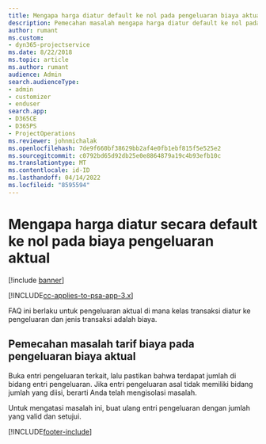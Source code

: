 ```yaml
---
title: Mengapa harga diatur default ke nol pada pengeluaran biaya aktual?
description: Pemecahan masalah mengapa harga diatur default ke nol pada pengeluaran biaya aktual.
author: rumant
ms.custom:
- dyn365-projectservice
ms.date: 8/22/2018
ms.topic: article
ms.author: rumant
audience: Admin
search.audienceType:
- admin
- customizer
- enduser
search.app:
- D365CE
- D365PS
- ProjectOperations
ms.reviewer: johnmichalak
ms.openlocfilehash: 7de9f660bf38629bb2af4e0fb1ebf815f5e525e2
ms.sourcegitcommit: c0792bd65d92db25e0e8864879a19c4b93efb10c
ms.translationtype: MT
ms.contentlocale: id-ID
ms.lasthandoff: 04/14/2022
ms.locfileid: "8595594"
---
```

# <a name="why-is-the-price-defaulting-to-zero-on-expense-cost-actuals"></a>Mengapa harga diatur secara default ke nol pada biaya pengeluaran aktual

[!include [banner](../includes/psa-now-project-operations.md)]

[!INCLUDE[cc-applies-to-psa-app-3.x](../includes/cc-applies-to-psa-app-3x.md)]

FAQ ini berlaku untuk pengeluaran aktual di mana kelas transaksi diatur ke pengeluaran dan jenis transaksi adalah biaya.

## <a name="troubleshooting-cost-rates-on-expense-cost-actuals"></a>Pemecahan masalah tarif biaya pada pengeluaran biaya aktual

Buka entri pengeluaran terkait, lalu pastikan bahwa terdapat jumlah di bidang entri pengeluaran. Jika entri pengeluaran asal tidak memiliki bidang jumlah yang diisi, berarti Anda telah mengisolasi masalah.
 
Untuk mengatasi masalah ini, buat ulang entri pengeluaran dengan jumlah yang valid dan setujui.


[!INCLUDE[footer-include](../includes/footer-banner.md)]
